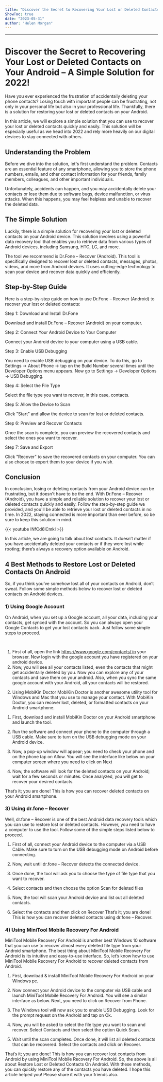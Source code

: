 ```yaml
---
title: "Discover the Secret to Recovering Your Lost or Deleted Contacts on Your Android – A Simple Solution for 2022!"
ShowToc: true 
date: "2023-05-31"
author: "Helen Morgan"
---
```

*****
# Discover the Secret to Recovering Your Lost or Deleted Contacts on Your Android – A Simple Solution for 2022!

Have you ever experienced the frustration of accidentally deleting your phone contacts? Losing touch with important people can be frustrating, not only in your personal life but also in your professional life. Thankfully, there is a solution for restoring your lost or deleted contacts on your Android. 

In this article, we will explore a simple solution that you can use to recover your lost or deleted contacts quickly and easily. This solution will be especially useful as we head into 2022 and rely more heavily on our digital devices to stay connected with others.

## Understanding the Problem

Before we dive into the solution, let's first understand the problem. Contacts are an essential feature of any smartphone, allowing you to store the phone numbers, emails, and other contact information for your friends, family members, colleagues, and other important individuals.

Unfortunately, accidents can happen, and you may accidentally delete your contacts or lose them due to software bugs, device malfunction, or virus attacks. When this happens, you may feel helpless and unable to recover the deleted data.

## The Simple Solution

Luckily, there is a simple solution for recovering your lost or deleted contacts on your Android device. This solution involves using a powerful data recovery tool that enables you to retrieve data from various types of Android devices, including Samsung, HTC, LG, and more.

The tool we recommend is Dr.Fone – Recover (Android). This tool is specifically designed to recover lost or deleted contacts, messages, photos, videos, and more from Android devices. It uses cutting-edge technology to scan your device and recover data quickly and efficiently.

## Step-by-Step Guide

Here is a step-by-step guide on how to use Dr.Fone – Recover (Android) to recover your lost or deleted contacts:

Step 1: Download and Install Dr.Fone

Download and install Dr.Fone – Recover (Android) on your computer.

Step 2: Connect Your Android Device to Your Computer

Connect your Android device to your computer using a USB cable.

Step 3: Enable USB Debugging

You need to enable USB debugging on your device. To do this, go to Settings -> About Phone -> tap on the Build Number several times until the Developer Options menu appears. Now go to Settings -> Developer Options -> USB Debugging.

Step 4: Select the File Type

Select the file type you want to recover, in this case, contacts.

Step 5: Allow the Device to Scan

Click "Start" and allow the device to scan for lost or deleted contacts.

Step 6: Preview and Recover Contacts

Once the scan is complete, you can preview the recovered contacts and select the ones you want to recover.

Step 7: Save and Export

Click "Recover" to save the recovered contacts on your computer. You can also choose to export them to your device if you wish.

## Conclusion

In conclusion, losing or deleting contacts from your Android device can be frustrating, but it doesn't have to be the end. With Dr.Fone – Recover (Android), you have a simple and reliable solution to recover your lost or deleted contacts quickly and easily. Follow the step-by-step guide we provided, and you'll be able to retrieve your lost or deleted contacts in no time. In 2022, staying connected is more important than ever before, so be sure to keep this solution in mind.

{{< youtube INfCd6lCmkI >}} 



In this article, we are going to talk about lost contacts. It doesn’t matter if you have accidentally deleted your contacts or if they were lost while rooting; there’s always a recovery option available on Android.

 
## 4 Best Methods to Restore Lost or Deleted Contacts On Android


So, if you think you’ve somehow lost all of your contacts on Android, don’t sweat. Follow some simple methods below to recover lost or deleted contacts on Android devices.

 
### 1) Using Google Account


On Android, when you set up a Google account, all your data, including your contacts, get synced with the account. So you can always open your Google Contacts to get your lost contacts back. Just follow some simple steps to proceed.

 
1. First of all, open the link https://www.google.com/contacts/ in your browser. Now login with the google account you have registered on your android device.
2. Now, you will see all your contacts listed, even the contacts that might get accidentally deleted by you. Now you can explore any of your contacts and save them on your android.
Also, when you sync the same google account with your Android, all your contacts will be restored.
2) Using MobiKin Doctor
MobiKin Doctor is another awesome utility tool for Windows and Mac that you use to manage your contact. With MobiKin Doctor, you can recover lost, deleted, or formatted contacts on your Android smartphone.
1. First, download and install MobiKin Doctor on your Android smartphone and launch the tool.
2. Run the software and connect your phone to the computer through a USB cable. Make sure to turn on the USB debugging mode on your Android device.

3. Now, a pop-up window will appear; you need to check your phone and on the phone tap on Allow. You will see the interface like below on your computer screen where you need to click on Next

4. Now, the software will look for the deleted contacts on your Android; wait for a few seconds or minutes. Once analyzed, you will get to recover your desired contacts.

That’s it; you are done! This is how you can recover deleted contacts on your Android smartphone.

 
### 3) Using dr.fone – Recover


Well, dr.fone – Recover is one of the best Android data recovery tools which you can use to restore lost or deleted contacts. However, you need to have a computer to use the tool. Follow some of the simple steps listed below to proceed.
1. First of all, connect your Android device to the computer via a USB Cable. Make sure to turn on the USB debugging mode on Android before connecting.

2. Now, wait until dr.fone – Recover detects the connected device.
3. Once done, the tool will ask you to choose the type of file type that you want to recover.

4. Select contacts and then choose the option Scan for deleted files
5. Now, the tool will scan your Android device and list out all deleted contacts.

6. Select the contacts and then click on Recover
That’s it; you are done! This is how you can recover deleted contacts using dr.fone – Recover.

 
### 4) Using MiniTool Mobile Recovery For Android


MiniTool Mobile Recovery For Android is another best Windows 10 software that you can use to recover almost every deleted file type from your Android smartphone.
The best thing about MiniTool Mobile Recovery For Android is its intuitive and easy-to-use interface. So, let’s know how to use MiniTool Mobile Recovery For Android to recover deleted contacts from Android.
1. First, download & install MiniTool Mobile Recovery For Android on your Windows pc.
2. Now connect your Android device to the computer via USB cable and launch MiniTool Mobile Recovery For Android. You will see a similar interface as below. Next, you need to click on Recover from Phone.

3. The Windows tool will now ask you to enable USB Debugging. Look for the prompt request on the Android and tap on Ok.

4. Now, you will be asked to select the file type you want to scan and recover. Select Contacts and then select the option Quick Scan.

5. Wait until the scan completes. Once done, it will list all deleted contacts that can be recovered. Select the contacts and click on Recover.

That’s it; you are done! This is how you can recover lost contacts from Android by using MiniTool Mobile Recovery For Android.
So, the above is all about Restore Lost or Deleted Contacts On Android. With these methods, you can quickly restore any of the contacts you have deleted. I hope this article helped you! Please share it with your friends also.





